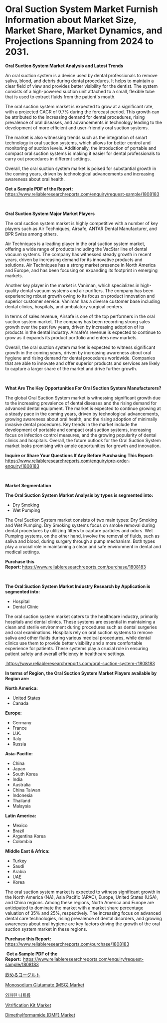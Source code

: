 <p><h1>Oral Suction System Market Furnish Information about Market Size, Market Share, Market Dynamics, and Projections Spanning from 2024 to 2031.</h1></p><p><strong>Oral Suction System Market Analysis and Latest Trends</strong></p>
<p><p>An oral suction system is a device used by dental professionals to remove saliva, blood, and debris during dental procedures. It helps to maintain a clear field of view and provides better visibility for the dentist. The system consists of a high-powered suction unit attached to a small, flexible tube that is used to extract fluids from the patient's mouth.</p><p>The oral suction system market is expected to grow at a significant rate, with a projected CAGR of 9.7% during the forecast period. This growth can be attributed to the increasing demand for dental procedures, rising prevalence of oral diseases, and advancements in technology leading to the development of more efficient and user-friendly oral suction systems.</p><p>The market is also witnessing trends such as the integration of smart technology in oral suction systems, which allows for better control and monitoring of suction levels. Additionally, the introduction of portable and compact oral suction systems is making it easier for dental professionals to carry out procedures in different settings.</p><p>Overall, the oral suction system market is poised for substantial growth in the coming years, driven by technological advancements and increasing awareness about oral health.</p></p>
<p><strong>Get a Sample PDF of the Report:&nbsp;</strong> <a href="https://www.reliableresearchreports.com/enquiry/request-sample/1808183">https://www.reliableresearchreports.com/enquiry/request-sample/1808183</a></p>
<p>&nbsp;</p>
<p><strong>Oral Suction System Major Market Players</strong></p>
<p><p>The oral suction system market is highly competitive with a number of key players such as Air Techniques, Airsafe, ANTAR Dental Manufacturer, and BPR Swiss among others.</p><p>Air Techniques is a leading player in the oral suction system market, offering a wide range of products including the VacStar line of dental vacuum systems. The company has witnessed steady growth in recent years, driven by increasing demand for its innovative products and solutions. Air Techniques has a strong market presence in North America and Europe, and has been focusing on expanding its footprint in emerging markets.</p><p>Another key player in the market is Vaniman, which specializes in high-quality dental vacuum systems and air purifiers. The company has been experiencing robust growth owing to its focus on product innovation and superior customer service. Vaniman has a diverse customer base including dental clinics, hospitals, and ambulatory surgical centers.</p><p>In terms of sales revenue, Airsafe is one of the top performers in the oral suction system market. The company has been recording strong sales growth over the past few years, driven by increasing adoption of its products in the dental industry. Airsafe's revenue is expected to continue to grow as it expands its product portfolio and enters new markets.</p><p>Overall, the oral suction system market is expected to witness significant growth in the coming years, driven by increasing awareness about oral hygiene and rising demand for dental procedures worldwide. Companies that are able to innovate and offer superior products and services are likely to capture a larger share of the market and drive further growth.</p></p>
<p>&nbsp;</p>
<p><strong>What Are The Key Opportunities For Oral Suction System Manufacturers?</strong></p>
<p><p>The global Oral Suction System market is witnessing significant growth due to the increasing prevalence of dental diseases and the rising demand for advanced dental equipment. The market is expected to continue growing at a steady pace in the coming years, driven by technological advancements, growing awareness about oral health, and the rising adoption of minimally invasive dental procedures. Key trends in the market include the development of portable and compact oral suction systems, increasing focus on infection control measures, and the growing popularity of dental clinics and hospitals. Overall, the future outlook for the Oral Suction System market looks promising with ample opportunities for growth and innovation.</p></p>
<p><strong>Inquire or Share Your Questions If Any Before Purchasing This Report:</strong> <a href="https://www.reliableresearchreports.com/enquiry/pre-order-enquiry/1808183">https://www.reliableresearchreports.com/enquiry/pre-order-enquiry/1808183</a></p>
<p>&nbsp;</p>
<p><strong>Market Segmentation</strong></p>
<p><strong>The Oral Suction System Market Analysis by types is segmented into:</strong></p>
<p><ul><li>Dry Smoking</li><li>Wet Pumping</li></ul></p>
<p><p>The Oral Suction System market consists of two main types: Dry Smoking and Wet Pumping. Dry Smoking systems focus on smoke removal during dental procedures by utilizing filters to capture particles and odors. Wet Pumping systems, on the other hand, involve the removal of fluids, such as saliva and blood, during surgery through a pump mechanism. Both types play a crucial role in maintaining a clean and safe environment in dental and medical settings.</p></p>
<p><strong>Purchase this Report:&nbsp;</strong><a href="https://www.reliableresearchreports.com/purchase/1808183">https://www.reliableresearchreports.com/purchase/1808183</a></p>
<p>&nbsp;</p>
<p><strong>The Oral Suction System Market Industry Research by Application is segmented into:</strong></p>
<p><ul><li>Hospital</li><li>Dental Clinic</li></ul></p>
<p><p>The oral suction system market caters to the healthcare industry, primarily hospitals and dental clinics. These systems are essential in maintaining a clean and sterile environment during procedures such as dental surgeries and oral examinations. Hospitals rely on oral suction systems to remove saliva and other fluids during various medical procedures, while dental clinics use them to provide better visibility and a more comfortable experience for patients. These systems play a crucial role in ensuring patient safety and overall efficiency in healthcare settings.</p></p>
<p><a href="https://www.reliableresearchreports.com/oral-suction-system-r1808183">&nbsp;https://www.reliableresearchreports.com/oral-suction-system-r1808183</a></p>
<p><strong>In terms of Region, the Oral Suction System Market Players available by Region are:</strong></p>
<p>
    <p> <strong> North America: </strong>
        <ul>
            <li>United States</li>
            <li>Canada</li>
        </ul>
        </p> 
    <p> <strong> Europe: </strong>
        <ul>
            <li>Germany</li>
            <li>France</li>
            <li>U.K.</li>
            <li>Italy</li>
            <li>Russia</li>
        </ul>
        </p> 
    <p> <strong> Asia-Pacific: </strong>
        <ul>
            <li>China</li>
            <li>Japan</li>
            <li>South Korea</li>
            <li>India</li>
            <li>Australia</li>
            <li>China Taiwan</li>
            <li>Indonesia</li>
            <li>Thailand</li>
            <li>Malaysia</li>
        </ul>
        </p> 
    <p> <strong> Latin America: </strong>
        <ul>
            <li>Mexico</li>
            <li>Brazil</li>
            <li>Argentina Korea</li>
            <li>Colombia</li>
        </ul>
        </p> 
    <p> <strong> Middle East & Africa: </strong>
        <ul>
            <li>Turkey</li>
            <li>Saudi</li>
            <li>Arabia</li>
            <li>UAE</li>
            <li>Korea</li>
        </ul>
    </p>
    </p>
<p><p>The oral suction system market is expected to witness significant growth in the North America (NA), Asia Pacific (APAC), Europe, United States (USA), and China regions. Among these regions, North America and Europe are anticipated to dominate the market with a market share percentage valuation of 35% and 25%, respectively. The increasing focus on advanced dental care technologies, rising prevalence of dental disorders, and growing awareness about oral hygiene are key factors driving the growth of the oral suction system market in these regions.</p></p>
<p><strong>Purchase this Report: </strong><a href="https://www.reliableresearchreports.com/purchase/1808183">https://www.reliableresearchreports.com/purchase/1808183</a></p>
<p>&nbsp;<strong>Get a Sample PDF of the Report:&nbsp;&nbsp;</strong><a href="https://www.reliableresearchreports.com/enquiry/request-sample/1808183">https://www.reliableresearchreports.com/enquiry/request-sample/1808183</a></p>
<p><strong></strong></p>
<p><p><a href="https://github.com/EthanMorar2011/Market-Research-Report-List-1/blob/main/960438849776.md">飲めるヨーグルト</a></p><p><a href="https://issuu.com/reportprime-2/docs/monosodium-glutamate-msg-market-size-2030.pptx">Monosodium Glutamate (MSG) Market</a></p><p><a href="https://github.com/trmesnao7959541/Market-Research-Report-List-2/blob/main/486555844738.md">와파린 나트륨</a></p><p><a href="https://github.com/jj19131/Market-Research-Report-List-2/blob/main/vitrification-kit-market.md">Vitrification Kit Market</a></p><p><a href="https://issuu.com/reportprime-2/docs/dimethylformamide-dmf-market-size-2030.pptx">Dimethylformamide (DMF) Market</a></p></p>